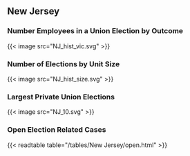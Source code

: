 ##  New Jersey

### Number Employees in a Union Election by Outcome
{{< image src="NJ_hist_vic.svg" >}}

### Number of Elections by Unit Size
{{< image src="NJ_hist_size.svg" >}}

### Largest Private Union Elections
{{< image src="NJ_10.svg" >}}

### Open Election Related Cases
{{< readtable table="/tables/New Jersey/open.html" >}}

